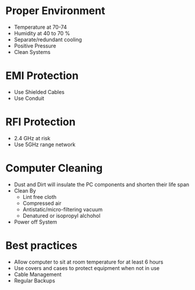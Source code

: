 # Proper Environment
- Temperature at 70-74
- Humidity at 40 to 70 %
- Separate/redundant cooling
- Positive Pressure
- Clean Systems
# EMI Protection
- Use Shielded Cables
- Use Conduit
# RFI Protection
- 2.4 GHz at risk
- Use 5GHz range network
# Computer Cleaning
- Dust and Dirt will insulate the PC components and shorten their life span
- Clean By
	- Lint free cloth
	- Compressed air
	- Antistatic/micro-filtering vacuum
	- Denatured or isopropyl alchohol
- Power off System
# Best practices
- Allow computer to sit at room temperature for at least 6 hours
- Use covers and cases to protect equipment when not in use
- Cable Management
- Regular Backups
